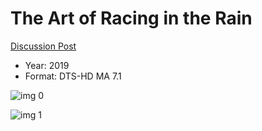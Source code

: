 # The Art of Racing in the Rain

[Discussion Post](https://www.avsforum.com/threads/bass-eq-for-filtered-movies.2995212/post-58812218)

* Year: 2019
* Format: DTS-HD MA 7.1

![img 0](https://i.imgur.com/6U62mwx.jpg)

![img 1](https://i.imgur.com/aLBWMMl.png)

